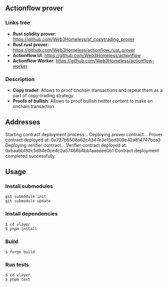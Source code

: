 ## Actionflow prover

### Links tree
- **Rust solidity prover**: https://github.com/Web3Homeless/af_copytrading_prover
- **Rust rust prover**: https://github.com/Web3Homeless/actionflow_rust_prover
- **Actionflow UI**: https://github.com/Web3Homeless/actionflow
- **Actionflow Worker**: https://github.com/Web3Homeless/actionflow-worker

### Description
- **Copy trader**: Allows to proof onchain transactions and repeat them as a part of copy-trading strategy
- **Proofs of bullish**: Allows to proof bullish twitter content to make an onchain transaction


<!-- ### Deployed contracts
- **Copy trader**: Allows to proof onchain transactions and repeat them as a part of copy-trading strategy
- **Proofs of bullish**: Allows to proof bullish twitter content to make an onchain transaction
 -->

## Addresses
Starting contract deployment process...
Deploying prover contract...
Prover contract deployed at: 0x727b6508a62c4347e3e15ed309e42a814747bca3
Deploying verifier contract...
Verifier contract deployed at: 0xbaabbf82c5d94e0ce4c2a57466b4bb1aaeeee0b1
Contract deployment completed successfully

## Usage

### Install submodules

```
git submodule init
git submodule update

```

### Install dependencies

```shell
$ cd vlayer
$ pnpm install
```

### Build

```shell
$ forge build
```

### Run tests

```shell
$ cd vlayer
$ pnpm test
```
